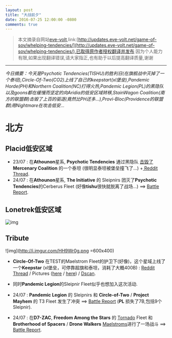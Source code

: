 ```yaml
---
layout: post
title: "大战前夕"
date: 2016-07-25 12:00:00 -0800
comments: true
---
```


> 本文摘录自网站[eve-volt](http://updates.eve-volt.net/ "Game of Sov"),link:[http://updates.eve-volt.net/game-of-sov/whelping-tendencies/](http://updates.eve-volt.net/game-of-sov/whelping-tendencies/),已取得原作者授权翻译并发布
> 因为个人能力有限,如果出现翻译错误,请大家指正,也有助于以后提高翻译质量,谢谢

* * *

*今日摘要：今天是Psychotic Tendencies(TISHU)的胜利日(在旗舰战中灭掉了一个泰坦),Circle-Of-Two(CO2)上线了自己的keepstart(xl堡垒),Pandemic Horde(PH)和Northern Coalition(NC)打得火热,Pandemic Legion(PL)的黑隐队以及goons都在缓慢而坚定的向Aridia的低安区域转移,StainWagon Coalition(南方的联盟群)击毁了上百的驱逐(竟然比PH还多...),Provi-Bloc(Providence的联盟群)用Nightmare在攻击低安...*

# 北方

## Placid低安区域
* 23/07 : 在**Athounon**星系, **Psychotic Tendencies** 通过黑隐队 [击毁了](https://zkillboard.com/kill/55235764/) **Mercenary Coalition** 的一个泰坦 (很明显泰坦被堡垒撞飞了...) +[ Reddit Thread](https://www.reddit.com/r/Eve/comments/4u8wh2/tishu_takes_down_mc_erebus/).
* 24/07 : 在**Athounon**星系, **The Initiative** 的 Sleipnirs 团灭了**Psychotic Tendencies**的Cerberus Fleet (好像**tishu**很快就脱离了战场...) ==> [Battle Report](http://evf-eve.com/services/brcat/?s=3856&b=7133340&e=90&t=u&ro=45.75).

## Lonetrek低安区域
![img](http://i.imgur.com/Ba897CE.jpg)

## Tribute
![img](http://i.imgur.com/HH9Wr0g.png =600x400)
* **Circle-Of-Two** 在TEST的Maelstrom Fleet的护卫下(好像)，这个星域上线了一个**Keepstar** (xl堡垒，可停靠超旗和泰坦，消耗了大概400B) : [Reddit Thread](https://www.reddit.com/r/Eve/comments/4uemqj/co2_onlines_keepstar_in_tribute/) / Pictures ([here](http://imgur.com/a/sMP1P) / [here](http://imgur.com/a/vjZZW)) / [Dscan](https://dscan.me/nhrJcx).
* 同时**Pandemic Legion**的Sleipnir Fleet似乎也想加入这次活动.

* 24/07 : **Pandemic Legion** 的 Sleipnirs 和 **Circle-of-Two** / **Project Mayhem** 的 T3 Fleet 发生了冲突 ==> [Battle Report](http://evf-eve.com/services/brcat/?s=848&b=7133146&e=90&t=ek) (**PL** 损失了7B,包括9个Sleipnir).
* 24/07 : 在**D7-ZAC**, **Freedom Among the Stars** 的 [Tornado](https://zkillboard.com/kill/55256973/) Fleet 和 **Brotherhood of Spacers** / **Drone Walkers** [Maelstroms](https://zkillboard.com/kill/55256892/)进行了一场战斗 ==> [Battle Report](http://evf-eve.com/services/brcat/?s=867&b=7133400&e=90&t=uv&ro=45.75).
